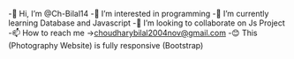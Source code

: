 -👋 Hi, I’m @Ch-Bilal14
-👀 I’m interested in programming
-🌱 I’m currently learning Database and Javascript
-💞️ I’m looking to collaborate on Js Project
-📫 How to reach me ->choudharybilal2004nov@gmail.com
-😊 This (Photography Website) is fully responsive (Bootstrap)
